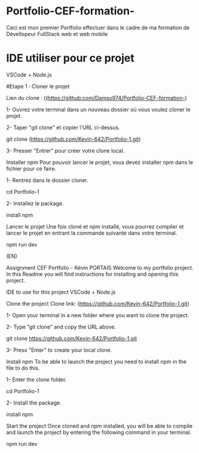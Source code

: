 # Portfolio-CEF-formation-
Ceci est mon premier Portfolio effectuer dans le cadre de ma formation de Dévellopeur FullStack web et web mobile 

# IDE utiliser pour ce projet
VSCode + Node.js

#Etape 1  : Cloner le projet

Lien du clone : ((https://github.com/Damso974/Portfolio-CEF-formation-)

1- Ouvrez votre terminal dans un nouveau dossier où vous voulez cloner le projet.

2- Taper "git clone" et copier l'URL ci-dessus.

git clone (https://github.com/Kevin-642/Portfolio-1.git)

3- Presser "Entrer" pour créer votre clone local.

Installer npm
Pour pouvoir lancer le projet, vous devez installer npm dans le fichier pour ce faire.

1- Rentrez dans le dossier cloner.

cd Portfolio-1

2- Installez le package.

install npm

Lancer le projet
Une fois cloné et npm installé, vous pourrez compiler et lancer le projet en entrant la commande suivante dans votre terminal.

npm run dev

(EN)

Assignment CEF Portfolio - Kévin PORTAIS
Welcome to my portfolio project. In this Readme you will find instructions for installing and opening this project.

IDE to use for this project
VSCode + Node.js

Clone the project
Clone link: (https://github.com/Kevin-642/Portfolio-1.git)

1- Open your terminal in a new folder where you want to clone the project.

2- Type “git clone” and copy the URL above.

git clone https://github.com/Kevin-642/Portfolio-1.git

3- Press "Enter" to create your local clone.

Install npm
To be able to launch the project you need to install npm in the file to do this.

1- Enter the clone folder.

cd Portfolio-1

2- Install the package.

install npm

Start the project
Once cloned and npm installed, you will be able to compile and launch the project by entering the following command in your terminal.

npm run dev
